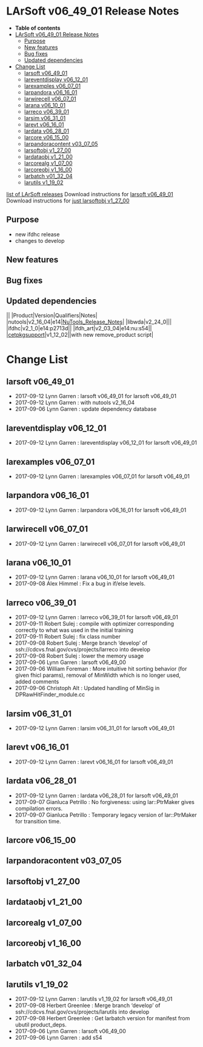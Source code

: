 LArSoft v06\_49\_01 Release Notes
======================================================================

-   **Table of contents**
-   [LArSoft v06\_49\_01 Release Notes](#LArSoft-v06_49_01-Release-Notes)
    -   [Purpose](#Purpose)
    -   [New features](#New-features)
    -   [Bug fixes](#Bug-fixes)
    -   [Updated dependencies](#Updated-dependencies)
-   [Change List](#Change-List)
    -   [larsoft v06\_49\_01](#larsoft-v06_49_01)
    -   [lareventdisplay v06\_12\_01](#lareventdisplay-v06_12_01)
    -   [larexamples v06\_07\_01](#larexamples-v06_07_01)
    -   [larpandora v06\_16\_01](#larpandora-v06_16_01)
    -   [larwirecell v06\_07\_01](#larwirecell-v06_07_01)
    -   [larana v06\_10\_01](#larana-v06_10_01)
    -   [larreco v06\_39\_01](#larreco-v06_39_01)
    -   [larsim v06\_31\_01](#larsim-v06_31_01)
    -   [larevt v06\_16\_01](#larevt-v06_16_01)
    -   [lardata v06\_28\_01](#lardata-v06_28_01)
    -   [larcore v06\_15\_00](#larcore-v06_15_00)
    -   [larpandoracontent v03\_07\_05](#larpandoracontent-v03_07_05)
    -   [larsoftobj v1\_27\_00](#larsoftobj-v1_27_00)
    -   [lardataobj v1\_21\_00](#lardataobj-v1_21_00)
    -   [larcorealg v1\_07\_00](#larcorealg-v1_07_00)
    -   [larcoreobj v1\_16\_00](#larcoreobj-v1_16_00)
    -   [larbatch v01\_32\_04](#larbatch-v01_32_04)
    -   [larutils v1\_19\_02](#larutils-v1_19_02)

[list of LArSoft releases](LArSoft_release_list)
Download instructions for [larsoft v06\_49\_01](http://scisoft.fnal.gov/scisoft/bundles/larsoft/v06_49_01/larsoft-v06_49_01.html)
Download instructions for [just larsoftobj v1\_27\_00](http://scisoft.fnal.gov/scisoft/bundles/larsoftobj/v1_27_00/larsoftobj-v1_27_00.html)

Purpose
--------------------

-   new ifdhc release
-   changes to develop

New features
------------------------------

Bug fixes
------------------------

Updated dependencies
----------------------------------------------

||
|Product|Version|Qualifiers|Notes|
|nutools|v2\_16\_04|e14|[NuTools\_Release\_Notes](/redmine/projects/nutools/wiki/NuTools_Release_Notes#nutools-v2_16_04)|
|libwda|v2\_24\_0|||
|ifdhc|v2\_1\_0|e14:p2713d||
|ifdh\_art|v2\_03\_04|e14:nu:s54||
|[cetpkgsupport](/redmine/projects/cetpkgsupport/wiki)|v1\_12\_02||with new remove\_product script|

Change List
============================

larsoft v06\_49\_01
------------------------------------------

-   2017-09-12 Lynn Garren : larsoft v06\_49\_01 for larsoft v06\_49\_01
-   2017-09-12 Lynn Garren : with nutools v2\_16\_04
-   2017-09-06 Lynn Garren : update dependency database

lareventdisplay v06\_12\_01
----------------------------------------------------------

-   2017-09-12 Lynn Garren : lareventdisplay v06\_12\_01 for larsoft v06\_49\_01

larexamples v06\_07\_01
--------------------------------------------------

-   2017-09-12 Lynn Garren : larexamples v06\_07\_01 for larsoft v06\_49\_01

larpandora v06\_16\_01
------------------------------------------------

-   2017-09-12 Lynn Garren : larpandora v06\_16\_01 for larsoft v06\_49\_01

larwirecell v06\_07\_01
--------------------------------------------------

-   2017-09-12 Lynn Garren : larwirecell v06\_07\_01 for larsoft v06\_49\_01

larana v06\_10\_01
----------------------------------------

-   2017-09-12 Lynn Garren : larana v06\_10\_01 for larsoft v06\_49\_01
-   2017-09-08 Alex Himmel : Fix a bug in if/else levels.

larreco v06\_39\_01
------------------------------------------

-   2017-09-12 Lynn Garren : larreco v06\_39\_01 for larsoft v06\_49\_01
-   2017-09-11 Robert Sulej : compile with optimizer corresponding correctly to what was used in the initial training
-   2017-09-11 Robert Sulej : fix class number
-   2017-09-08 Robert Sulej : Merge branch ‘develop’ of ssh://cdcvs.fnal.gov/cvs/projects/larreco into develop
-   2017-09-08 Robert Sulej : lower the memory usage
-   2017-09-06 Lynn Garren : larsoft v06\_49\_00
-   2017-09-06 William Foreman : More intuitive hit sorting behavior (for given fhicl params), removal of MinWidth which is no longer used, added comments
-   2017-09-06 Christoph Alt : Updated handling of MinSig in DPRawHitFinder\_module.cc

larsim v06\_31\_01
----------------------------------------

-   2017-09-12 Lynn Garren : larsim v06\_31\_01 for larsoft v06\_49\_01

larevt v06\_16\_01
----------------------------------------

-   2017-09-12 Lynn Garren : larevt v06\_16\_01 for larsoft v06\_49\_01

lardata v06\_28\_01
------------------------------------------

-   2017-09-12 Lynn Garren : lardata v06\_28\_01 for larsoft v06\_49\_01
-   2017-09-07 Gianluca Petrillo : No forgiveness: using lar::PtrMaker gives compilation errors.
-   2017-09-07 Gianluca Petrillo : Temporary legacy version of lar::PtrMaker for transition time.

larcore v06\_15\_00
------------------------------------------

larpandoracontent v03\_07\_05
--------------------------------------------------------------

larsoftobj v1\_27\_00
----------------------------------------------

lardataobj v1\_21\_00
----------------------------------------------

larcorealg v1\_07\_00
----------------------------------------------

larcoreobj v1\_16\_00
----------------------------------------------

larbatch v01\_32\_04
--------------------------------------------

larutils v1\_19\_02
------------------------------------------

-   2017-09-12 Lynn Garren : larutils v1\_19\_02 for larsoft v06\_49\_01
-   2017-09-08 Herbert Greenlee : Merge branch ‘develop’ of ssh://cdcvs.fnal.gov/cvs/projects/larutils into develop
-   2017-09-08 Herbert Greenlee : Get larbatch version for manifest from ubutil product\_deps.
-   2017-09-06 Lynn Garren : larsoft v06\_49\_00
-   2017-09-06 Lynn Garren : add s54
